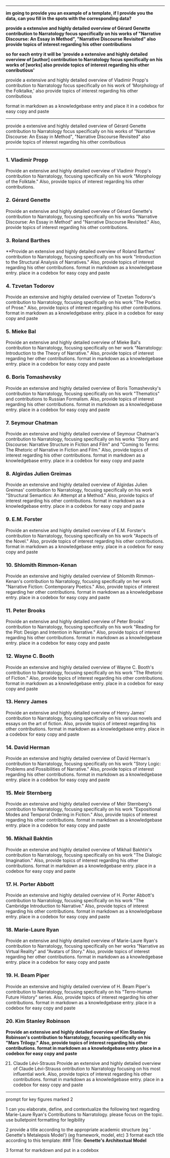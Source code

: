 
---

**im going to provide you an example of a template, if I provide you the data, can you fill in the spots with the corresponding data?**

**provide a extensive and highly detailed overview of Gérard Genette contribution to Narratology focus specifically on his works of "Narrative Discourse: An Essay in Method", "Narrative Discourse Revisited" also provide topics of interest regarding his other contributions**

**so for each entry it will be 'provide a extensive and highly detailed overview of [author] contribution to Narratology focus specifically on his works of [works] also provide topics of interest regarding his other conributious'**



provide a extensive and highly detailed overview of Vladimir Propp's contribution to Narratology focus specifically on his work of 'Morphology of the Folktalke,' also provide topics of interest regarding his other conributious


format in markdown as a knowledgebase entry and place it in a codebox for easy copy and paste

---



provide a extensive and highly detailed overview of Gérard Genette
contribution to Narratology focus specifically on his works of
"Narrative Discourse: An Essay in Method", "Narrative Discourse Revisited" also provide topics of interest regarding his other conributious


---

### 1. Vladimir Propp
Provide an extensive and highly detailed overview of Vladimir Propp's contribution to Narratology, focusing specifically on his work "Morphology of the Folktale." Also, provide topics of interest regarding his other contributions.

### 2. Gérard Genette
Provide an extensive and highly detailed overview of Gérard Genette's contribution to Narratology, focusing specifically on his works "Narrative Discourse: An Essay in Method" and "Narrative Discourse Revisited." Also, provide topics of interest regarding his other contributions.

### 3. Roland Barthes
**Provide an extensive and highly detailed overview of Roland Barthes' contribution to Narratology, focusing specifically on his work "Introduction to the Structural Analysis of Narratives." Also, provide topics of interest regarding his other contributions. format in markdown as a knowledgebase entry. place in a codebox for easy copy and paste

### 4. Tzvetan Todorov
Provide an extensive and highly detailed overview of Tzvetan Todorov's contribution to Narratology, focusing specifically on his work "The Poetics of Prose." Also, provide topics of interest regarding his other contributions. format in markdown as a knowledgebase entry. place in a codebox for easy copy and paste 

### 5. Mieke Bal
Provide an extensive and highly detailed overview of Mieke Bal's contribution to Narratology, focusing specifically on her work "Narratology: Introduction to the Theory of Narrative." Also, provide topics of interest regarding her other contributions. format in markdown as a knowledgebase entry. place in a codebox for easy copy and paste

### 6. Boris Tomashevsky
Provide an extensive and highly detailed overview of Boris Tomashevsky's contribution to Narratology, focusing specifically on his work "Thematics" and contributions to Russian Formalism. Also, provide topics of interest regarding his other contributions. format in markdown as a knowledgebase entry. place in a codebox for easy copy and paste

### 7. Seymour Chatman
Provide an extensive and highly detailed overview of Seymour Chatman's contribution to Narratology, focusing specifically on his works "Story and Discourse: Narrative Structure in Fiction and Film" and "Coming to Terms: The Rhetoric of Narrative in Fiction and Film." Also, provide topics of interest regarding his other contributions. format in markdown as a knowledgebase entry. place in a codebox for easy copy and paste

### 8. Algirdas Julien Greimas
Provide an extensive and highly detailed overview of Algirdas Julien Greimas' contribution to Narratology, focusing specifically on his work "Structural Semantics: An Attempt at a Method." Also, provide topics of interest regarding his other contributions. format in markdown as a knowledgebase entry. place in a codebox for easy copy and paste

### 9. E.M. Forster
Provide an extensive and highly detailed overview of E.M. Forster's contribution to Narratology, focusing specifically on his work "Aspects of the Novel." Also, provide topics of interest regarding his other contributions. format in markdown as a knowledgebase entry. place in a codebox for easy copy and paste

### 10. Shlomith Rimmon-Kenan
Provide an extensive and highly detailed overview of Shlomith Rimmon-Kenan's contribution to Narratology, focusing specifically on her work "Narrative Fiction: Contemporary Poetics." Also, provide topics of interest regarding her other contributions. format in markdown as a knowledgebase entry. place in a codebox for easy copy and paste

### 11. Peter Brooks
Provide an extensive and highly detailed overview of Peter Brooks' contribution to Narratology, focusing specifically on his work "Reading for the Plot: Design and Intention in Narrative." Also, provide topics of interest regarding his other contributions. format in markdown as a knowledgebase entry. place in a codebox for easy copy and paste

### 12. Wayne C. Booth
Provide an extensive and highly detailed overview of Wayne C. Booth's contribution to Narratology, focusing specifically on his work "The Rhetoric of Fiction." Also, provide topics of interest regarding his other contributions. format in markdown as a knowledgebase entry. place in a codebox for easy copy and paste

### 13. Henry James
Provide an extensive and highly detailed overview of Henry James' contribution to Narratology, focusing specifically on his various novels and essays on the art of fiction. Also, provide topics of interest regarding his other contributions. format in markdown as a knowledgebase entry. place in a codebox for easy copy and paste

### 14. David Herman
Provide an extensive and highly detailed overview of David Herman's contribution to Narratology, focusing specifically on his work "Story Logic: Problems and Possibilities of Narrative." Also, provide topics of interest regarding his other contributions. format in markdown as a knowledgebase entry. place in a codebox for easy copy and paste

### 15. Meir Sternberg
Provide an extensive and highly detailed overview of Meir Sternberg's contribution to Narratology, focusing specifically on his work "Expositional Modes and Temporal Ordering in Fiction." Also, provide topics of interest regarding his other contributions. format in markdown as a knowledgebase entry. place in a codebox for easy copy and paste

### 16. Mikhail Bakhtin
Provide an extensive and highly detailed overview of Mikhail Bakhtin's contribution to Narratology, focusing specifically on his work "The Dialogic Imagination." Also, provide topics of interest regarding his other contributions. format in markdown as a knowledgebase entry. place in a codebox for easy copy and paste

### 17. H. Porter Abbott
Provide an extensive and highly detailed overview of H. Porter Abbott's contribution to Narratology, focusing specifically on his work "The Cambridge Introduction to Narrative." Also, provide topics of interest regarding his other contributions. format in markdown as a knowledgebase entry. place in a codebox for easy copy and paste

### 18. Marie-Laure Ryan
Provide an extensive and highly detailed overview of Marie-Laure Ryan's contribution to Narratology, focusing specifically on her works "Narrative as Virtual Reality" and "Avatars of Story." Also, provide topics of interest regarding her other contributions. format in markdown as a knowledgebase entry. place in a codebox for easy copy and paste

### 19. H. Beam Piper
Provide an extensive and highly detailed overview of H. Beam Piper's contribution to Narratology, focusing specifically on his "Terro-Human Future History" series. Also, provide topics of interest regarding his other contributions. format in markdown as a knowledgebase entry. place in a codebox for easy copy and paste

### 20. Kim Stanley Robinson
**Provide an extensive and highly detailed overview of Kim Stanley Robinson's contribution to Narratology, focusing specifically on his "Mars Trilogy." Also, provide topics of interest regarding his other contributions. format in markdown as a knowledgebase entry. place in a codebox for easy copy and paste**


21. Claude Lévi-Strauss
Provide an extensive and highly detailed overview of Claude Lévi-Strauss ontribution to Narratology focusing on his most influential work. 
Also, provide topics of interest regarding his other contributions. format in markdown as a knowledgebase entry. place in a codebox for easy copy and paste


---

prompt  for key figures marked 2


1 can you elaborate, define, and contextualize the following text regarding Marie-Laure Ryan's Contributions to Narratology. please focus on the topic. use bulletpoint formatting for legibility

2 provide a title according to the appropriate academic structure (eg ' Genette's Metalepsis Model') (eg framework, model, etc)
3 format each title according to this template: ### Title: **Genette's Architextual Model**

3 format for markdown and put in a codebox